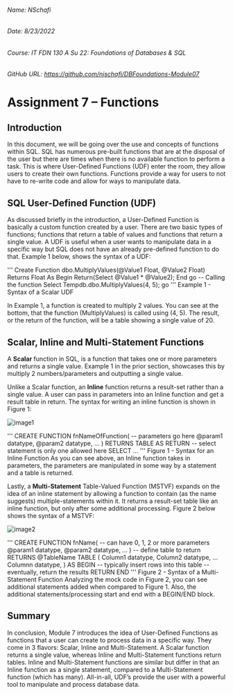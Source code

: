 ###### Name: NSchafi
###### Date: 8/23/2022
###### Course: IT FDN 130 A Su 22: Foundations of Databases & SQL 
###### GitHub URL: https://github.com/njschafi/DBFoundations-Module07


# Assignment 7 – Functions
## Introduction
In this document, we will be going over the use and concepts of functions within SQL. SQL has numerous pre-built functions that are at the disposal of the user but there are times when there is no available function to perform a task. This is where User-Defined Functions (UDF) enter the room, they allow users to create their own functions. Functions provide a way for users to not have to re-write code and allow for ways to manipulate data.
## SQL User-Defined Function (UDF)
As discussed briefly in the introduction, a User-Defined Function is basically a custom function created by a user. There are two basic types of functions; functions that return a table of values and functions that return a single value. A UDF is useful when a user wants to manipulate data in a specific way but SQL does not have an already pre-defined function to do that.  Example 1 below, shows the syntax of a UDF:

'''
Create Function dbo.MultiplyValues(@Value1 Float, @Value2 Float)
 Returns Float 
 As
  Begin
   Return(Select @Value1 * @Value2);
  End 
go
-- Calling the function
Select Tempdb.dbo.MultiplyValues(4, 5);
go
'''
Example 1 - Syntax of a Scalar UDF

In Example 1, a function is created to multiply 2 values. You can see at the bottom, that the function (MultiplyValues) is called using (4, 5). The result, or the return of the function, will be a table showing a single value of 20.
## Scalar, Inline and Multi-Statement Functions
A **Scalar** function in SQL, is a function that takes one or more parameters and returns a single value. Example 1 in the prior section, showcases this by multiply 2 numbers/parameters and outputting a single value.

Unlike a Scalar function, an **Inline** function returns a result-set rather than a single value. A user can pass in parameters into an Inline function and get a result table in return.  The syntax for writing an inline function is shown in Figure 1:

![image1](https://user-images.githubusercontent.com/44240955/186482468-8b6306ad-345b-4c70-97a8-76d5d6bc5c00.png)

'''
CREATE FUNCTION fnNameOfFunction(
-- parameters go here
@param1 datatype,
@param2 datatype, ...
)
RETURNS TABLE
AS
RETURN
-- select statement is only one allowed here
SELECT ...
'''
Figure 1 - Syntax for an Inline Function
As you can see above, an Inline function takes in parameters, the parameters are manipulated in some way by a statement and a table is returned.

Lastly, a **Multi-Statement** Table-Valued Function (MSTVF) expands on the idea of an inline statement by allowing a function to contain (as the name suggests) multiple-statements within it. It returns a result-set table like an inline function, but only after some additional processing. Figure 2 below shows the syntax of a MSTVF:

![image2](https://user-images.githubusercontent.com/44240955/186482523-3a1c8e28-3faa-442c-8799-b6e0ccb4b194.png)

'''
CREATE FUNCTION fnName(
-- can have 0, 1, 2 or more parameters
@param1 datatype,
@param2 datatype, ...
)
-- define table to return
RETURNS @TableName TABLE (
Column1 datatype,
Column2 datatype,
...
Columnn datatype,
)
AS
BEGIN
-- typically insert rows into this table
-- eventually, return the results
RETURN
END
'''
Figure 2 - Syntax of a Multi-Statement Function
Analyzing the mock code in Figure 2, you can see additional statements added when compared to Figure 1. Also, the additional statements/processing start and end with a BEGIN/END block.
## Summary
In conclusion, Module 7 introduces the idea of User-Defined Functions as functions that a user can create to process data in a specific way. They come in 3 flavors: Scalar, Inline and Multi-Statement. A Scalar function returns a single value, whereas Inline and Multi-Statement functions return tables. Inline and Multi-Statement functions are similar but differ in that an Inline function as a single statement, compared to a Multi-Statement function (which has many). All-in-all, UDF’s provide the user with a powerful tool to manipulate and process database data.
